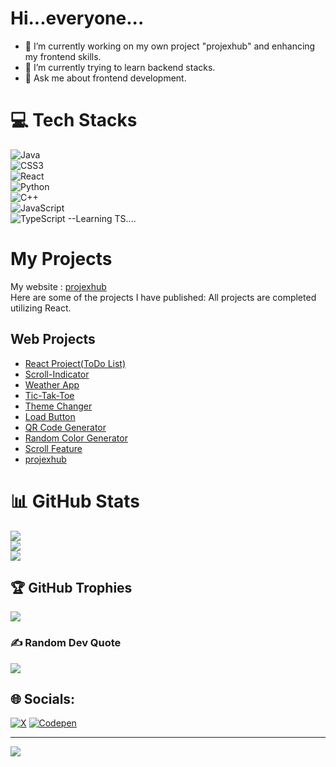 
# Hi...everyone...

- 🔭 I’m currently working on my own project "projexhub" and  enhancing my frontend skills.
- 🌱 I’m currently trying to learn backend stacks.
- 💬 Ask me about frontend development.

# 💻 Tech Stacks
![Java](https://img.shields.io/badge/java-%23ED8B00.svg?style=for-the-badge&logo=openjdk&logoColor=white) <br />
![CSS3](https://img.shields.io/badge/css3-%231572B6.svg?style=for-the-badge&logo=css3&logoColor=white)  <br />
![React](https://img.shields.io/badge/react-%2320232a.svg?style=for-the-badge&logo=react&logoColor=%2361DAFB)  <br />
![Python](https://img.shields.io/badge/python-3670A0?style=for-the-badge&logo=python&logoColor=ffdd54) <br />
![C++](https://img.shields.io/badge/c++-%2300599C.svg?style=for-the-badge&logo=c%2B%2B&logoColor=white)  <br />
![JavaScript](https://img.shields.io/badge/javascript-%23323330.svg?style=for-the-badge&logo=javascript&logoColor=%23F7DF1E) <br />
![TypeScript](https://img.shields.io/badge/typescript-%23007ACC.svg?style=for-the-badge&logo=typescript&logoColor=white) --Learning TS.... <br />

# My Projects
 My website : [projexhub](http://www.projexhub.xyz/) <br/>
  Here are some of the projects I have published:
 All projects are completed utilizing React.
 
## Web Projects

- [React Project(ToDo List)](https://anglerfishlyy.github.io/react-project/)
- [Scroll-Indicator](https://anglerfishlyy.github.io/scroll-indicator/)
- [Weather App](https://anglerfishlyy.github.io/weather-app/)
- [Tic-Tak-Toe](https://anglerfishlyy.github.io/tic-tak-toe/)
- [Theme Changer](https://anglerfishlyy.github.io/theme-changer/)
- [Load Button](https://anglerfishlyy.github.io/load-button/)
- [QR Code Generator](https://anglerfishlyy.github.io/qr-code-gen/)
- [Random Color Generator](https://anglerfishlyy.github.io/random-color/)
- [Scroll Feature](https://anglerfishlyy.github.io/scroll-feat/)
- [projexhub]( https://anglerfishlyy.github.io/projexhub/)

# 📊 GitHub Stats
![](https://github-readme-stats.vercel.app/api?username=anglerfishlyy&theme=radical&hide_border=false&include_all_commits=false&count_private=false)<br/>
![](https://github-readme-streak-stats.herokuapp.com/?user=anglerfishlyy&theme=radical&hide_border=false)<br/>
![](https://github-readme-stats.vercel.app/api/top-langs/?username=anglerfishlyy&theme=radical&hide_border=false&include_all_commits=false&count_private=false&layout=compact)

## 🏆 GitHub Trophies
![](https://github-profile-trophy.vercel.app/?username=anglerfishlyy&theme=discord&no-frame=false&no-bg=false&margin-w=4)

### ✍️ Random Dev Quote
![](https://quotes-github-readme.vercel.app/api?type=horizontal&theme=radical)

## 🌐 Socials:
[![X](https://img.shields.io/badge/X-black.svg?logo=X&logoColor=white)](https://x.com/sam)     [![Codepen](https://img.shields.io/badge/Codepen-000000?style=for-the-badge&logo=codepen&logoColor=white)](https://codepen.io/sam) 


---
[![](https://visitcount.itsvg.in/api?id=anglerfishlyy&icon=9&color=6)](https://visitcount.itsvg.in)

